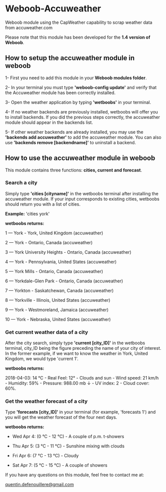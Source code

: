 # Weboob-Accuweather

Weboob module using the CapWeather capability to scrap weather data from accuweather.com

Please note that this module has been developed for the <b>1.4 version of Weboob</b>.
  
<h2> How to setup the accuweather module in weboob</h2>

1- First you need to add this module in your <b>Weboob modules folder</b>.

2- In your terminal you must type <b>'weboob-config update'</b> and verify that the Accuweather module has been correctly installed.

3- Open the weather application by typing <b>'wetboobs'</b> in your terminal.

4- If no weather backends are previously installed, wetboobs will offer you to install backends. If you did the previous steps correctly, the accuweather module should appear in the backends list.

5- If other weather backends are already installed, you may use the <b>'backends add accuweather'</b> to add the accuweather module. You can also use <b>'backends remove [backendname]'</b> to uninstall a backend.
  
<h2> How to use the accuweather module in weboob</h2>

This module contains three functions: <b>cities, current and forecast</b>.

<h3>Search a city</h3>

Simply type <b>'cities [cityname]'</b> in the wetboobs terminal after installing the accuweather module.
If your input corresponds to existing cities, wetboobs should return you with a list of cities.
 
<b>Example:</b>
'cities york'

<b>wetboobs returns:</b>

1 — York - York, United Kingdom (accuweather)

2 — York - Ontario, Canada (accuweather)

3 — York University Heights - Ontario, Canada (accuweather)

4 — York - Pennsylvania, United States (accuweather)

5 — York Mills - Ontario, Canada (accuweather)

6 — Yorkdale-Glen Park - Ontario, Canada (accuweather)

7 — Yorkton - Saskatchewan, Canada (accuweather)

8 — Yorkville - Illinois, United States (accuweather)

9 — York - Westmoreland, Jamaica (accuweather)

10 — York - Nebraska, United States (accuweather)

 
 
<h3>Get current weather data of a city</h3>

After the city search, simply type <b>'current [city_ID]'</b> in the wetboobs terminal, city_ID being the figure preceding the name of your city of interest.
In the former example, if we want to know the weather in York, United Kingdom, we would type 'current 1'.

<b>wetboobs returns:</b>

2018-04-03: 14 °C -  Real Feel: 12° - Clouds and sun - Wind speed: 21 km/h - Humidity: 59% - Pressure: 988.00 mb ↓ - UV index: 2 - Cloud cover: 60%.

 
 
<h3>Get the weather forecast of a city</h3>

Type <b>'forecasts [city_ID]'</b> in your terminal (for example, 'forecasts 1') and you will get the weather forecast of the four next days.

<b>wetboobs returns:</b>

* Wed  Apr 4:     (0 °C - 12 °C) - A couple of p.m. t-showers

* Thu  Apr 5:     (3 °C - 11 °C) - Sunshine mixing with clouds

* Fri  Apr 6:     (7 °C - 13 °C) - Cloudy

* Sat  Apr 7:     (5 °C - 15 °C) - A couple of showers


If you have any questions on this module, feel free to contact me at:

quentin.defenouillere@gmail.com








